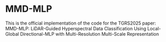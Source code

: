 # MMD-MLP
This is the official implementation of the code for the TGRS2025 paper: MMD-MLP: LiDAR-Guided Hyperspectral Data Classification Using Local-Global Directional-MLP with Multi-Resolution Multi-Scale Representation

